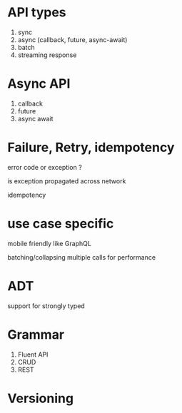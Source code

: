 
# API types

1. sync
2. async (callback, future, async-await)
3. batch
4. streaming response

# Async API

1. callback
2. future
2. async await

# Failure, Retry, idempotency

error code or exception ?

is exception propagated across network

idempotency

# use case specific

mobile friendly like GraphQL

batching/collapsing multiple calls for performance

# ADT

support for strongly typed 

# Grammar

1. Fluent API 
2. CRUD
3. REST

# Versioning


